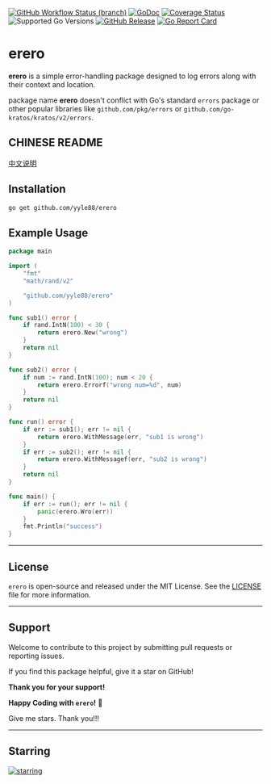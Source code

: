 [![GitHub Workflow Status (branch)](https://img.shields.io/github/actions/workflow/status/yyle88/erero/release.yml?branch=main&label=BUILD)](https://github.com/yyle88/erero/actions/workflows/release.yml?query=branch%3Amain)
[![GoDoc](https://pkg.go.dev/badge/github.com/yyle88/erero)](https://pkg.go.dev/github.com/yyle88/erero)
[![Coverage Status](https://img.shields.io/coveralls/github/yyle88/erero/master.svg)](https://coveralls.io/github/yyle88/erero?branch=main)
![Supported Go Versions](https://img.shields.io/badge/Go-1.22%2C%201.23-lightgrey.svg)
[![GitHub Release](https://img.shields.io/github/release/yyle88/erero.svg)](https://github.com/yyle88/erero/releases)
[![Go Report Card](https://goreportcard.com/badge/github.com/yyle88/erero)](https://goreportcard.com/report/github.com/yyle88/erero)

# erero

**erero** is a simple error-handling package designed to log errors along with their context and location.

package name **erero** doesn't conflict with Go's standard `errors` package or other popular libraries like `github.com/pkg/errors` or `github.com/go-kratos/kratos/v2/errors`.

## CHINESE README

[中文说明](README.zh.md)

## Installation

```bash
go get github.com/yyle88/erero
```

## Example Usage

```go
package main

import (
	"fmt"
	"math/rand/v2"

	"github.com/yyle88/erero"
)

func sub1() error {
	if rand.IntN(100) < 30 {
		return erero.New("wrong")
	}
	return nil
}

func sub2() error {
	if num := rand.IntN(100); num < 20 {
		return erero.Errorf("wrong num=%d", num)
	}
	return nil
}

func run() error {
	if err := sub1(); err != nil {
		return erero.WithMessage(err, "sub1 is wrong")
	}
	if err := sub2(); err != nil {
		return erero.WithMessagef(err, "sub2 is wrong")
	}
	return nil
}

func main() {
	if err := run(); err != nil {
		panic(erero.Wro(err))
	}
	fmt.Println("success")
}
```

---

## License

`erero` is open-source and released under the MIT License. See the [LICENSE](LICENSE) file for more information.

---

## Support

Welcome to contribute to this project by submitting pull requests or reporting issues.

If you find this package helpful, give it a star on GitHub!

**Thank you for your support!**

**Happy Coding with `erero`!** 🎉

Give me stars. Thank you!!!

---

## Starring

[![starring](https://starchart.cc/yyle88/erero.svg?variant=adaptive)](https://starchart.cc/yyle88/erero)
